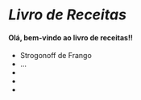 # *Livro de Receitas* 

#### Olá, bem-vindo ao livro de receitas!!
 
 - Strogonoff de Frango
 - ...
 - 
 - 
 - 
 
